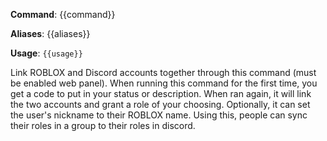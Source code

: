 **Command**: {{command}}

**Aliases**: {{aliases}}

**Usage**: `{{usage}}`


Link ROBLOX and Discord accounts together through this command (must be enabled web panel). When running this command for the first time, you get a code to put in your status or description. When ran again, it will link the two accounts and grant a role of your choosing. Optionally, it can set the user's nickname to their ROBLOX name. Using this, people can sync their roles in a group to their roles in discord.
